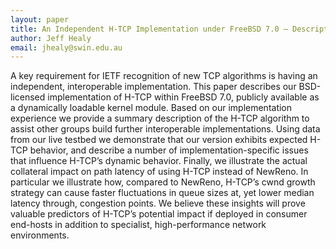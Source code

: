 ```yaml
---
layout: paper
title: An Independent H-TCP Implementation under FreeBSD 7.0 – Description and Observed Behaviour
author: Jeff Healy
email: jhealy@swin.edu.au
---
```

A key requirement for IETF recognition of new TCP algorithms is having an independent, interoperable implementation. This paper describes our BSD-licensed implementation of H-TCP within FreeBSD 7.0, publicly available as a dynamically loadable kernel module. Based on our implementation experience we provide a summary description of the H-TCP algorithm to assist other groups build further interoperable implementations. Using data from our live testbed we demonstrate that our version exhibits expected H-TCP behavior, and describe a number of implementation-specific issues that influence H-TCP’s dynamic behavior. Finally, we illustrate the actual collateral impact on path latency of using H-TCP instead of NewReno. In particular we illustrate how, compared to NewReno, H-TCP’s cwnd growth strategy can cause faster fluctuations in queue sizes at, yet lower median latency through, congestion points. We believe these insights will prove valuable predictors of H-TCP’s potential impact if deployed in consumer end-hosts in addition to specialist, high-performance network environments.
